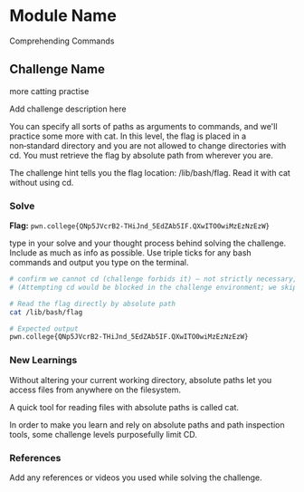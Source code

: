 # Module Name
Comprehending Commands
## Challenge Name
more catting practise

Add challenge description here

You can specify all sorts of paths as arguments to commands, and we'll practice some more with cat. In this level, the flag is placed in a non‑standard directory and you are not allowed to change directories with cd. You must retrieve the flag by absolute path from wherever you are.

The challenge hint tells you the flag location: /lib/bash/flag. Read it with cat without using cd.

### Solve
**Flag:** `pwn.college{QNp5JVcrB2-THiJnd_5EdZAb5IF.QXwITO0wiMzEzNzEzW}`

type in your solve and your thought process behind solving the challenge. Include as much as info as possible. Use triple ticks for any bash commands and output you type on the terminal.

```bash
# confirm we cannot cd (challenge forbids it) — not strictly necessary, but illustrative
# (Attempting cd would be blocked in the challenge environment; we skip cd.)

# Read the flag directly by absolute path
cat /lib/bash/flag

# Expected output
pwn.college{QNp5JVcrB2-THiJnd_5EdZAb5IF.QXwITO0wiMzEzNzEzW}

```

### New Learnings
Without altering your current working directory, absolute paths let you access files from anywhere on the filesystem.

A quick tool for reading files with absolute paths is called cat.

In order to make you learn and rely on absolute paths and path inspection tools, some challenge levels purposefully limit CD.

### References 
Add any references or videos you used while solving the challenge.
